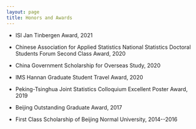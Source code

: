 ```yaml
---
layout: page
title: Honors and Awards
---
```









*  ISI Jan Tinbergen Award, 2021  

* Chinese Association for Applied Statistics National Statistics Doctoral Students Forum Second Class Award, 2020

* China Government Scholarship for Overseas Study,  2020

* IMS Hannan Graduate Student Travel Award,  2020

* Peking-Tsinghua Joint Statistics Colloquium Excellent Poster Award, 2019

* Beijing Outstanding Graduate Award, 2017

* First Class Scholarship of Beijing Normal University, 2014--2016


